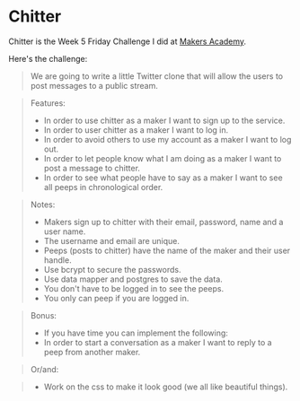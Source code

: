 Chitter
====================

Chitter is the Week 5 Friday Challenge I did at [Makers Academy](http://www.makersacademy.com).

Here's the challenge:

>We are going to write a little Twitter clone that will allow the users to post messages to a public stream.

>Features:
>* In order to use chitter as a maker I want to sign up to the service.
>* In order to user chitter as a maker I want to log in.
>* In order to avoid others to use my account as a maker I want to log out.
>* In order to let people know what I am doing as a maker I want to post a message to chitter.
>* In order to see what people have to say as a maker I want to see all peeps in chronological order.

>Notes:
>* Makers sign up to chitter with their email, password, name and a user name.
>* The username and email are unique.
>* Peeps (posts to chitter) have the name of the maker and their user handle.
>* Use bcrypt to secure the passwords.
>* Use data mapper and postgres to save the data.
>* You don't have to be logged in to see the peeps.
>* You only can peep if you are logged in.

>Bonus:
>* If you have time you can implement the following:
>* In order to start a conversation as a maker I want to reply to a peep from another maker.
      
>Or/and:

>* Work on the css to make it look good (we all like beautiful things).